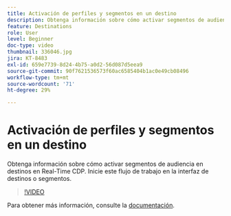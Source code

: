 ```yaml
---
title: Activación de perfiles y segmentos en un destino
description: Obtenga información sobre cómo activar segmentos de audiencia en destinos en Real-Time CDP.  Inicie este flujo de trabajo en la interfaz de destinos o segmentos.
feature: Destinations
role: User
level: Beginner
doc-type: video
thumbnail: 336046.jpg
jira: KT-8483
exl-id: 659e7739-8d24-4b75-a0d2-56d087d5eea9
source-git-commit: 90f7621536573f60ac6585404b1ac0e49cb08496
workflow-type: tm+mt
source-wordcount: '71'
ht-degree: 29%

---
```


# Activación de perfiles y segmentos en un destino

Obtenga información sobre cómo activar segmentos de audiencia en destinos en Real-Time CDP.  Inicie este flujo de trabajo en la interfaz de destinos o segmentos.

>[!VIDEO](https://video.tv.adobe.com/v/336046/?quality=12&learn=on)

Para obtener más información, consulte la [documentación](https://experienceleague.adobe.com/docs/experience-platform/destinations/ui/activate/activation-overview.html).
